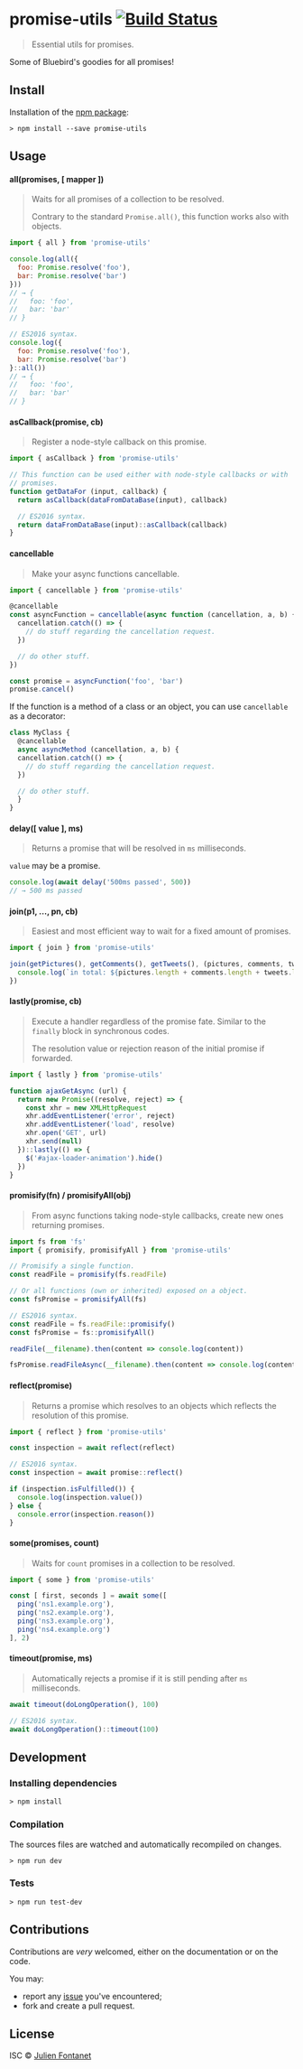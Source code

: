 # promise-utils [![Build Status](https://travis-ci.org/julien-f/js-promise-utils.png?branch=master)](https://travis-ci.org/julien-f/js-promise-utils)

> Essential utils for promises.

Some of Bluebird's goodies for all promises!

## Install

Installation of the [npm package](https://npmjs.org/package/promise-utils):

```
> npm install --save promise-utils
```

## Usage

#### all(promises, [ mapper ])

> Waits for all promises of a collection to be resolved.
>
> Contrary to the standard `Promise.all()`, this function works also
> with objects.

```js
import { all } from 'promise-utils'

console.log(all({
  foo: Promise.resolve('foo'),
  bar: Promise.resolve('bar')
}))
// → {
//   foo: 'foo',
//   bar: 'bar'
// }

// ES2016 syntax.
console.log({
  foo: Promise.resolve('foo'),
  bar: Promise.resolve('bar')
}::all())
// → {
//   foo: 'foo',
//   bar: 'bar'
// }
```

#### asCallback(promise, cb)

> Register a node-style callback on this promise.

```js
import { asCallback } from 'promise-utils'

// This function can be used either with node-style callbacks or with
// promises.
function getDataFor (input, callback) {
  return asCallback(dataFromDataBase(input), callback)

  // ES2016 syntax.
  return dataFromDataBase(input)::asCallback(callback)
}
```

#### cancellable

> Make your async functions cancellable.

```js
import { cancellable } from 'promise-utils'

@cancellable
const asyncFunction = cancellable(async function (cancellation, a, b) {
  cancellation.catch(() => {
    // do stuff regarding the cancellation request.
  })

  // do other stuff.
})

const promise = asyncFunction('foo', 'bar')
promise.cancel()
```

If the function is a method of a class or an object, you can use
`cancellable` as a decorator:

```js
class MyClass {
  @cancellable
  async asyncMethod (cancellation, a, b) {
  cancellation.catch(() => {
    // do stuff regarding the cancellation request.
  })

  // do other stuff.
  }
}
```

#### delay([ value ], ms)

> Returns a promise that will be resolved in `ms` milliseconds.

`value` may be a promise.

```js
console.log(await delay('500ms passed', 500))
// → 500 ms passed
```

#### join(p1, ..., pn, cb)

> Easiest and most efficient way to wait for a fixed amount of
> promises.

```js
import { join } from 'promise-utils'

join(getPictures(), getComments(), getTweets(), (pictures, comments, tweets) => {
  console.log(`in total: ${pictures.length + comments.length + tweets.length}`)
})
```

#### lastly(promise, cb)

> Execute a handler regardless of the promise fate. Similar to the
> `finally` block in synchronous codes.
>
> The resolution value or rejection reason of the initial promise if
> forwarded.

```js
import { lastly } from 'promise-utils'

function ajaxGetAsync (url) {
  return new Promise((resolve, reject) => {
    const xhr = new XMLHttpRequest
    xhr.addEventListener('error', reject)
    xhr.addEventListener('load', resolve)
    xhr.open('GET', url)
    xhr.send(null)
  })::lastly(() => {
    $('#ajax-loader-animation').hide()
  })
}
```

#### promisify(fn) / promisifyAll(obj)

> From async functions taking node-style callbacks, create new ones
> returning promises.

```js
import fs from 'fs'
import { promisify, promisifyAll } from 'promise-utils'

// Promisify a single function.
const readFile = promisify(fs.readFile)

// Or all functions (own or inherited) exposed on a object.
const fsPromise = promisifyAll(fs)

// ES2016 syntax.
const readFile = fs.readFile::promisify()
const fsPromise = fs::promisifyAll()

readFile(__filename).then(content => console.log(content))

fsPromise.readFileAsync(__filename).then(content => console.log(content))
```

#### reflect(promise)

> Returns a promise which resolves to an objects which reflects the
> resolution of this promise.

```js
import { reflect } from 'promise-utils'

const inspection = await reflect(reflect)

// ES2016 syntax.
const inspection = await promise::reflect()

if (inspection.isFulfilled()) {
  console.log(inspection.value())
} else {
  console.error(inspection.reason())
}
```

#### some(promises, count)

> Waits for `count` promises in a collection to be resolved.

```js
import { some } from 'promise-utils'

const [ first, seconds ] = await some([
  ping('ns1.example.org'),
  ping('ns2.example.org'),
  ping('ns3.example.org'),
  ping('ns4.example.org')
], 2)
```

#### timeout(promise, ms)

> Automatically rejects a promise if it is still pending after `ms`
> milliseconds.

```js
await timeout(doLongOperation(), 100)

// ES2016 syntax.
await doLongOperation()::timeout(100)
```

## Development

### Installing dependencies

```
> npm install
```

### Compilation

The sources files are watched and automatically recompiled on changes.

```
> npm run dev
```

### Tests

```
> npm run test-dev
```

## Contributions

Contributions are *very* welcomed, either on the documentation or on
the code.

You may:

- report any [issue](https://github.com/julien-f/js-promise-utils/issues)
  you've encountered;
- fork and create a pull request.

## License

ISC © [Julien Fontanet](https://github.com/julien-f)
